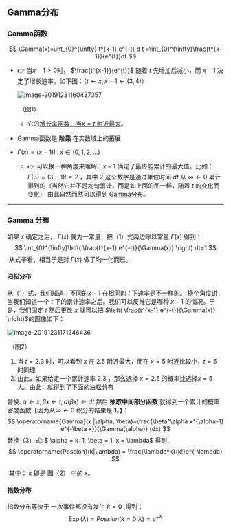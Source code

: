 # 

## Gamma分布

### Gamma函数

$$
\Gamma(x)=\int_{0}^{\infty} t^{x-1} e^{-t} d t
=\int_{0}^{\infty}\frac{t^{x-1}}{e^{t}}dt
$$

- 👉 当$x-1 > 0$时， $\frac{t^{x-1}}{e^{t}}$  随着 $t$ 先增加后减小，而 $x-1$ 决定了增长速率。如下图：（$t \gets x,  x-1 \gets (3, 4)$）

  ![image-20191231160437357](https://tva1.sinaimg.cn/large/006tNbRwly1gafyu6ypeoj30rs0min1j.jpg)

  ​												（图1）

  - 它的<u>增长率函数，当$x = t$ 附近最大</u>。

- Gamma函数是 **阶乘** 在实数域上的拓展
  
- $\Gamma(x) = (x-1)!\ ;  x \in (0, 1, 2, \dots)$ 
  - 👉 可以换一种角度来理解：$x-1$ 确定了最终能累计的最大值。比如：$\Gamma(3) = (3-1)! = 2$ ，其中 $2$ 这个数字是通过单位时间 $dt$  从 $\infty \gets 0$ 累计得到的（当然它并不是均匀累计，而是如上面的图一样，随着 $t$ 的变化而变化） 由此自然而然可以得到 <u>Gamma分布</u>。

----

###  Gamma 分布

如果 $x$  确定之后， $\Gamma(x)$ 就为一常量，把（1）式两边除以常量  $\Gamma(x)$  得到：
$$
\int_{0}^{\infty}\left( \frac{t^{x-1} e^{-t}}{\Gamma(x)} \right)  dt=1
$$
​	从式子看，相当于是对 $\Gamma(x)$ 做了均一化而已。

#### 泊松分布

从（1）式，我们知道：<u>不同的$x-1$ 在相同的 $t$ 下速率是不一样的。</u> 换个角度讲，当我们知道一个 $t$ 下的累计速率之后。我们可以反推它是哪种 $x-1$ 的情况。于是，我们固定 $t$ 然后更改 $x$  就可以把 $\left( \frac{t^{x-1} e^{-t}}{\Gamma(x)} \right)$的图像如下：

![image-20191231171246436](https://tva1.sinaimg.cn/large/006tNbRwly1gag0t0xhbaj316e0hiaf4.jpg)

​													（图2）

1. 当 $t=2.3$ 时，可以看到 $x$ 在 $2.5$ 附近最大，而在 $x=5$ 附近比较小，$t=5$ 时同理
2. 由此，如果给定一个累计速率 $2.3$ ，那么选择 $x=2.5$ 的概率比选择$x=5$ 大。由此，就得到了下面的泊松分布

替换: $\alpha \gets x , \beta x \gets t, d(\beta x) \gets dt$ 然后 **抽取中间部分函数** 就得到一个累计的概率密度函数【因为从$\infty \gets 0$ 积分的结果是 **1**。】：
$$
\operatorname{Gamma}(x |\alpha, \beta)=\frac{\beta^\alpha x^{\alpha-1} e^{-\beta x}}{\Gamma(\alpha)} (dx)
$$
替换（3）式: $ \alpha = k+1, \beta = 1, x = \lambda$ 得到：
$$
\operatorname{Possion}(k|\lambda) = \frac{\lambda^k}{k!}e^{-\lambda}
$$

​				其中： $k$ 即是 图（2） 中的 x。

#### 指数分布

指数分布等价于 一次事件都没有发生 $k=0$ ,得到：
$$
\operatorname{Exp}(\lambda) = Possion(k=0|\lambda) = e^{-\lambda}
$$
​	



